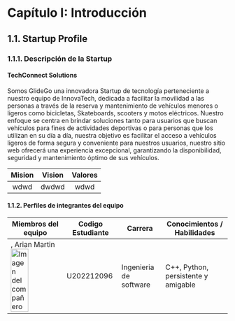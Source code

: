 # Capítulo I: Introducción
## 1.1. Startup Profile
### 1.1.1. Descripción de la Startup
#### TechConnect Solutions
Somos GlideGo una innovadora Startup de tecnología perteneciente a nuestro equipo de InnovaTech, dedicada a facilitar la movilidad a las personas a través de la reserva y mantenimiento de vehículos menores o ligeros como bicicletas, Skateboards, scooters y motos eléctricos. Nuestro enfoque se centra en brindar soluciones tanto para usuarios que buscan vehículos para fines de actividades deportivas o para personas que los utilizan en su día a día, nuestra objetivo es facilitar el acceso a vehículos ligeros de forma segura y conveniente para nuestros usuarios, nuestro sitio web ofrecerá una experiencia excepcional, garantizando la disponibilidad, seguridad y mantenimiento óptimo de sus vehículos. 

|Mision|Vision|Valores|
|:-:|:-:|:-:|
|wdwd|dwdwd|wdwd|
#### 1.1.2. Perfiles de integrantes del equipo
| Miembros del equipo                                                                                                        | Codigo Estudiante | Carrera | Conocimientos / Habilidades |
|----------------------------------------------------------------------------------------------------------------------------|-|-|-| 
| , Arian Martin <img src="../assets/members-profile/arigeimpleis.jpg" alt="Imagen del compañero" style="width:60%;">        |U202212096|Ingenieria de software|C++, Python, persistente y amigable|
